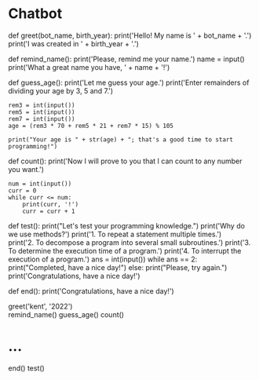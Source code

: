 # Chatbot
def greet(bot_name, birth_year):
    print('Hello! My name is ' + bot_name + '.')
    print('I was created in ' + birth_year + '.')


def remind_name():
    print('Please, remind me your name.')
    name = input()
    print('What a great name you have, ' + name + '!')


def guess_age():
    print('Let me guess your age.')
    print('Enter remainders of dividing your age by 3, 5 and 7.')

    rem3 = int(input())
    rem5 = int(input())
    rem7 = int(input())
    age = (rem3 * 70 + rem5 * 21 + rem7 * 15) % 105

    print("Your age is " + str(age) + "; that's a good time to start programming!")


def count():
    print('Now I will prove to you that I can count to any number you want.')

    num = int(input())
    curr = 0
    while curr <= num:
        print(curr, '!')
        curr = curr + 1


def test():
    print("Let's test your programming knowledge.")
    print('Why do we use methods?')
    print('1. To repeat a statement multiple times.')    
    print('2. To decompose a program into several small subroutines.')
    print('3. To determine the execution time of a program.')
    print('4. To interrupt the execution of a program.')
    ans = int(input())
    while ans == 2:
        print("Completed, have a nice day!")
    else:
        print("Please, try again.")
    print('Congratulations, have a nice day!')

def end():
  print('Congratulations, have a nice day!')


greet('kent', '2022')  
remind_name()
guess_age()
count()
# ...
end()
test()
